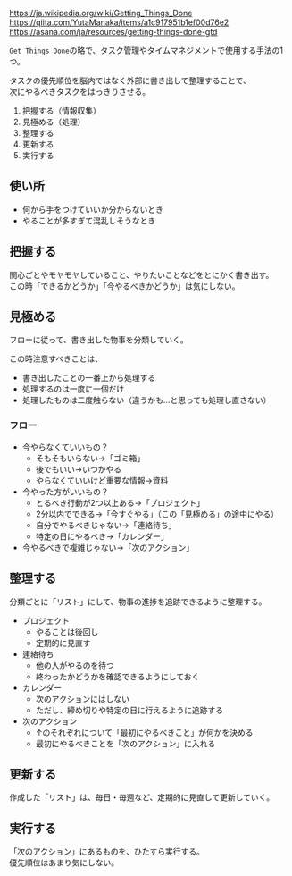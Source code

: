 https://ja.wikipedia.org/wiki/Getting_Things_Done  
https://qiita.com/YutaManaka/items/a1c917951b1ef00d76e2  
https://asana.com/ja/resources/getting-things-done-gtd

`Get Things Done`の略で、タスク管理やタイムマネジメントで使用する手法の1つ。

タスクの優先順位を脳内ではなく外部に書き出して整理することで、  
次にやるべきタスクをはっきりさせる。

1. 把握する（情報収集）
2. 見極める（処理）
3. 整理する
4. 更新する
5. 実行する

## 使い所
* 何から手をつけていいか分からないとき
* やることが多すぎて混乱しそうなとき

## 把握する
関心ごとやモヤモヤしていること、やりたいことなどをとにかく書き出す。  
この時「できるかどうか」「今やるべきかどうか」は気にしない。

## 見極める
フローに従って、書き出した物事を分類していく。

この時注意すべきことは、
* 書き出したことの一番上から処理する
* 処理するのは一度に一個だけ
* 処理したものは二度触らない（違うかも…と思っても処理し直さない）

### フロー
* 今やらなくていいもの？
	- そもそもいらない→「ゴミ箱」
	- 後でもいい→いつかやる
	- やらなくていいけど重要な情報→資料
* 今やった方がいいもの？
	- とるべき行動が2つ以上ある→「プロジェクト」
	- 2分以内でできる→「今すぐやる」（この「見極める」の途中にやる）
	- 自分でやるべきじゃない→「連絡待ち」
	- 特定の日にやるべき→「カレンダー」
* 今やるべきで複雑じゃない→「次のアクション」

## 整理する
分類ごとに「リスト」にして、物事の進捗を追跡できるように整理する。

* プロジェクト
	- やることは後回し
	- 定期的に見直す
* 連絡待ち
	- 他の人がやるのを待つ
	- 終わったかどうかを確認できるようにしておく
* カレンダー
	- 次のアクションにはしない
	- ただし、締め切りや特定の日に行えるように追跡する
* 次のアクション
	- ↑のそれぞれについて「最初にやるべきこと」が何かを決める
	- 最初にやるべきことを「次のアクション」に入れる

## 更新する
作成した「リスト」は、毎日・毎週など、定期的に見直して更新していく。

## 実行する
「次のアクション」にあるものを、ひたすら実行する。  
優先順位はあまり気にしない。